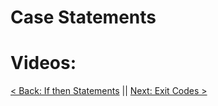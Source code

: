 # Case Statements

# Videos:

[< Back: If then Statements](https://sxcdennis.github.io/basic-shell-scripting/If%20then%20Statements "If then Statements") || [Next: Exit Codes >](https://sxcdennis.github.io/basic-shell-scripting/Exit%20codes "Exit Codes")
